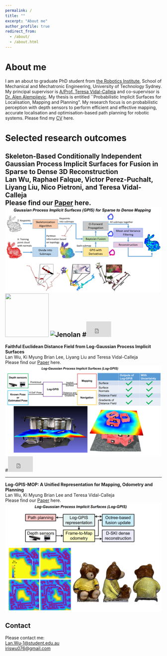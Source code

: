 ```yaml
---
permalink: /
title: ""
excerpt: "About me"
author_profile: true
redirect_from: 
  - /about/
  - /about.html
---
```


About me
======
I am an about to graduate PhD student from [the Robotics Institute](https://www.uts.edu.au/research/robotics-institute), School of Mechanical and Mechatronic Engineering, University of Technology Sydney. My principal supervisor is [A/Prof. Teresa Vidal-Calleja](https://profiles.uts.edu.au/Teresa.VidalCalleja) and co-supervisor is [Dr. Alen Alempijevic](https://profiles.uts.edu.au/alen.alempijevic). My thesis is entitled ``Probabilistic Implicit Surfaces for Localisation, Mapping and Planning". My research focus is on probabilistic perception with depth sensors to perform efficient and effective mapping, accurate localisation and optimisation-based path planning for robotic systems. Please find my [CV](https://drive.google.com/file/d/1X0TZjD-LzmnslNrNC6BWWqwjPeGUFBrt/view?usp=sharing) here.

Selected research outcomes
======
**Skeleton-Based Conditionally Independent Gaussian Process Implicit Surfaces for Fusion in Sparse to Dense 3D Reconstruction** <br />
Lan Wu, Raphael Falque, Victor Perez-Puchalt, Liyang Liu, Nico Pietroni, and Teresa Vidal-Calleja <br />
Please find our [Paper](https://ieeexplore.ieee.org/abstract/document/8968326) here.
<img width="800" src='/images/skeleton.png'>
<img src="https://github.com/LanWu076/LanWu076.github.io/tree/master/images/jenolan.gif" width="140" height="140" />
![Jenolan](https://github.com/LanWu076/LanWu076.github.io/tree/master/images/jenolan.gif)
#<iframe width="80" height = "50"  src="https://www.youtube.com/watch?v=4T85RcNuijQ" frameborder="0" allow="autoplay; encrypted-media" allowfullscreen></iframe>
--- 

**Faithful Euclidean Distance Field from Log-Gaussian Process Implicit Surfaces** <br />
Lan Wu, Ki Myung Brian Lee, Liyang Liu and Teresa Vidal-Calleja <br />
Please find our [Paper](https://arxiv.org/pdf/2010.11487.pdf) here. 
<img width="800" src='/images/LogGPIS.png'>
#<iframe width="80" height = "50"   src="https://www.youtube.com/watch?v=mypDDuTcrTA&t=574s" frameborder="0" allow="autoplay; encrypted-media" allowfullscreen></iframe>

---  
**Log-GPIS-MOP: A Unified Representation for Mapping, Odometry and Planning** <br />
Lan Wu, Ki Myung Brian Lee and Teresa Vidal-Calleja <br />
Please find our [Paper](https://arxiv.org/pdf/2206.09506.pdf) here.
<img width="800" src='/images/LogGPISMop.png'>



Contact
------
Please contact me: <br />
Lan.Wu-1@student.edu.au <br />
iriswu076@gmail.com
